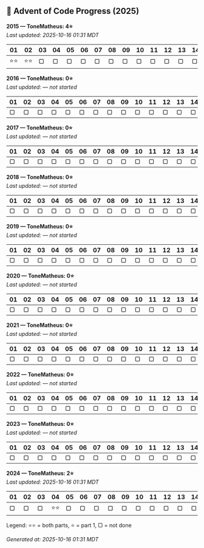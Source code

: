 
## 🎄 Advent of Code Progress (2025)

<!-- AOC-START -->
**2015 — ToneMatheus: 4⭐**  
_Last updated: 2025-10-16 01:31 MDT_

| 01 | 02 | 03 | 04 | 05 | 06 | 07 | 08 | 09 | 10 | 11 | 12 | 13 | 14 | 15 | 16 | 17 | 18 | 19 | 20 | 21 | 22 | 23 | 24 | 25 |
|---|---|---|---|---|---|---|---|---|---|---|---|---|---|---|---|---|---|---|---|---|---|---|---|---|
| ⭐⭐ | ⭐⭐ | ▢ | ▢ | ▢ | ▢ | ▢ | ▢ | ▢ | ▢ | ▢ | ▢ | ▢ | ▢ | ▢ | ▢ | ▢ | ▢ | ▢ | ▢ | ▢ | ▢ | ▢ | ▢ | ▢ |

**2016 — ToneMatheus: 0⭐**  
_Last updated: — not started_

| 01 | 02 | 03 | 04 | 05 | 06 | 07 | 08 | 09 | 10 | 11 | 12 | 13 | 14 | 15 | 16 | 17 | 18 | 19 | 20 | 21 | 22 | 23 | 24 | 25 |
|---|---|---|---|---|---|---|---|---|---|---|---|---|---|---|---|---|---|---|---|---|---|---|---|---|
| ▢ | ▢ | ▢ | ▢ | ▢ | ▢ | ▢ | ▢ | ▢ | ▢ | ▢ | ▢ | ▢ | ▢ | ▢ | ▢ | ▢ | ▢ | ▢ | ▢ | ▢ | ▢ | ▢ | ▢ | ▢ |

**2017 — ToneMatheus: 0⭐**  
_Last updated: — not started_

| 01 | 02 | 03 | 04 | 05 | 06 | 07 | 08 | 09 | 10 | 11 | 12 | 13 | 14 | 15 | 16 | 17 | 18 | 19 | 20 | 21 | 22 | 23 | 24 | 25 |
|---|---|---|---|---|---|---|---|---|---|---|---|---|---|---|---|---|---|---|---|---|---|---|---|---|
| ▢ | ▢ | ▢ | ▢ | ▢ | ▢ | ▢ | ▢ | ▢ | ▢ | ▢ | ▢ | ▢ | ▢ | ▢ | ▢ | ▢ | ▢ | ▢ | ▢ | ▢ | ▢ | ▢ | ▢ | ▢ |

**2018 — ToneMatheus: 0⭐**  
_Last updated: — not started_

| 01 | 02 | 03 | 04 | 05 | 06 | 07 | 08 | 09 | 10 | 11 | 12 | 13 | 14 | 15 | 16 | 17 | 18 | 19 | 20 | 21 | 22 | 23 | 24 | 25 |
|---|---|---|---|---|---|---|---|---|---|---|---|---|---|---|---|---|---|---|---|---|---|---|---|---|
| ▢ | ▢ | ▢ | ▢ | ▢ | ▢ | ▢ | ▢ | ▢ | ▢ | ▢ | ▢ | ▢ | ▢ | ▢ | ▢ | ▢ | ▢ | ▢ | ▢ | ▢ | ▢ | ▢ | ▢ | ▢ |

**2019 — ToneMatheus: 0⭐**  
_Last updated: — not started_

| 01 | 02 | 03 | 04 | 05 | 06 | 07 | 08 | 09 | 10 | 11 | 12 | 13 | 14 | 15 | 16 | 17 | 18 | 19 | 20 | 21 | 22 | 23 | 24 | 25 |
|---|---|---|---|---|---|---|---|---|---|---|---|---|---|---|---|---|---|---|---|---|---|---|---|---|
| ▢ | ▢ | ▢ | ▢ | ▢ | ▢ | ▢ | ▢ | ▢ | ▢ | ▢ | ▢ | ▢ | ▢ | ▢ | ▢ | ▢ | ▢ | ▢ | ▢ | ▢ | ▢ | ▢ | ▢ | ▢ |

**2020 — ToneMatheus: 0⭐**  
_Last updated: — not started_

| 01 | 02 | 03 | 04 | 05 | 06 | 07 | 08 | 09 | 10 | 11 | 12 | 13 | 14 | 15 | 16 | 17 | 18 | 19 | 20 | 21 | 22 | 23 | 24 | 25 |
|---|---|---|---|---|---|---|---|---|---|---|---|---|---|---|---|---|---|---|---|---|---|---|---|---|
| ▢ | ▢ | ▢ | ▢ | ▢ | ▢ | ▢ | ▢ | ▢ | ▢ | ▢ | ▢ | ▢ | ▢ | ▢ | ▢ | ▢ | ▢ | ▢ | ▢ | ▢ | ▢ | ▢ | ▢ | ▢ |

**2021 — ToneMatheus: 0⭐**  
_Last updated: — not started_

| 01 | 02 | 03 | 04 | 05 | 06 | 07 | 08 | 09 | 10 | 11 | 12 | 13 | 14 | 15 | 16 | 17 | 18 | 19 | 20 | 21 | 22 | 23 | 24 | 25 |
|---|---|---|---|---|---|---|---|---|---|---|---|---|---|---|---|---|---|---|---|---|---|---|---|---|
| ▢ | ▢ | ▢ | ▢ | ▢ | ▢ | ▢ | ▢ | ▢ | ▢ | ▢ | ▢ | ▢ | ▢ | ▢ | ▢ | ▢ | ▢ | ▢ | ▢ | ▢ | ▢ | ▢ | ▢ | ▢ |

**2022 — ToneMatheus: 0⭐**  
_Last updated: — not started_

| 01 | 02 | 03 | 04 | 05 | 06 | 07 | 08 | 09 | 10 | 11 | 12 | 13 | 14 | 15 | 16 | 17 | 18 | 19 | 20 | 21 | 22 | 23 | 24 | 25 |
|---|---|---|---|---|---|---|---|---|---|---|---|---|---|---|---|---|---|---|---|---|---|---|---|---|
| ▢ | ▢ | ▢ | ▢ | ▢ | ▢ | ▢ | ▢ | ▢ | ▢ | ▢ | ▢ | ▢ | ▢ | ▢ | ▢ | ▢ | ▢ | ▢ | ▢ | ▢ | ▢ | ▢ | ▢ | ▢ |

**2023 — ToneMatheus: 0⭐**  
_Last updated: — not started_

| 01 | 02 | 03 | 04 | 05 | 06 | 07 | 08 | 09 | 10 | 11 | 12 | 13 | 14 | 15 | 16 | 17 | 18 | 19 | 20 | 21 | 22 | 23 | 24 | 25 |
|---|---|---|---|---|---|---|---|---|---|---|---|---|---|---|---|---|---|---|---|---|---|---|---|---|
| ▢ | ▢ | ▢ | ▢ | ▢ | ▢ | ▢ | ▢ | ▢ | ▢ | ▢ | ▢ | ▢ | ▢ | ▢ | ▢ | ▢ | ▢ | ▢ | ▢ | ▢ | ▢ | ▢ | ▢ | ▢ |

**2024 — ToneMatheus: 2⭐**  
_Last updated: 2025-10-16 01:31 MDT_

| 01 | 02 | 03 | 04 | 05 | 06 | 07 | 08 | 09 | 10 | 11 | 12 | 13 | 14 | 15 | 16 | 17 | 18 | 19 | 20 | 21 | 22 | 23 | 24 | 25 |
|---|---|---|---|---|---|---|---|---|---|---|---|---|---|---|---|---|---|---|---|---|---|---|---|---|
| ▢ | ▢ | ▢ | ⭐⭐ | ▢ | ▢ | ▢ | ▢ | ▢ | ▢ | ▢ | ▢ | ▢ | ▢ | ▢ | ▢ | ▢ | ▢ | ▢ | ▢ | ▢ | ▢ | ▢ | ▢ | ▢ |

Legend: ⭐⭐ = both parts, ⭐ = part 1, ▢ = not done

_Generated at: 2025-10-16 01:31 MDT_
<!-- AOC-END -->
